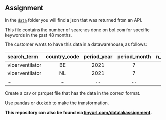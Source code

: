 ## Assignment

In the [`data`](data) folder you will find a json that was returned from an API.

This file contains the number of searches done on bol.com for specific keywords
in the past 48 months.

The customer wants to have this data in a datawarehouse, as follows:

| search_term | country_code | period_year | period_month | n_searches |
|:---|:---:|:---:|:---:|---:|
| vloerventilator | BE | 2021 | 7 | 121 |
| vloerventilator | NL | 2021 | 7 | 782 |
| ... | ... | ... | ... | ... |

Create a csv or parquet file that has the data in the correct format.

Use [pandas](https://pandas.pydata.org/docs/) or [duckdb](https://duckdb.org/docs/stable/clients/python/overview.html) to make the transformation.


__This repository can also be found via [tinyurl.com/datalabassignment](https://tinyurl.com/datalabassignment).__
